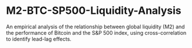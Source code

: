 # M2-BTC-SP500-Liquidity-Analysis
An empirical analysis of the relationship between global liquidity (M2) and the performance of Bitcoin and the S&amp;P 500 index, using cross-correlation to identify lead-lag effects.
